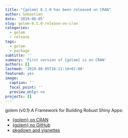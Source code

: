 ```yaml
---
title: "{golem} 0.1.0 has been released on CRAN"
author: Sebastien
date: '2019-08-05'
slug: golem-0.1.0-release-on-cran
categories:
  - golem
  - release
tags:
  - golem
  - package
subtitle: ''
summary: 'First version of {golem} is on CRAN'
authors: []
lastmod: '2019-08-05T16:21:10+01:00'
featured: yes
image:
  caption: ''
  focal_point: ''
  preview_only: no
projects: []
---
```


golem (v0.1) A Framework for Building Robust Shiny Apps:

- [{golem} on CRAN](https://cran.r-project.org/web/packages/golem/index.html)  
- [{golem} no GitHub](https://github.com/ThinkR-open/golem)  
- [pkgdown and vignettes](https://thinkr-open.github.io/golem/)  
